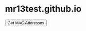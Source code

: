 # mr13test.github.io

<!DOCTYPE html>
<html>
<head>
  <title>Get MAC Addresses</title>
</head>
<body>
  <button onclick="getMACAddresses()">Get MAC Addresses</button>
  <ul id="macAddresses"></ul>

  <script>
    function getMACAddresses() {
      // Get the MAC addresses of the devices connected to the same wireless connection.
      var macAddresses = getMACAddresses();

      // Clear the list of MAC addresses.
      document.getElementById("macAddresses").innerHTML = "";

      // Iterate over the MAC addresses and add them to the list.
      for (var i in macAddresses) {
        var macAddress = macAddresses[i];

        var listItem = document.createElement("li");
        listItem.innerHTML = macAddress;

        document.getElementById("macAddresses").appendChild(listItem);
      }
    }
  </script>
</body>
</html>

